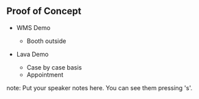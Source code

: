 ##  Proof of Concept

- WMS Demo 
  - Booth outside

- Lava Demo
  - Case by case basis
  - Appointment

note:
    Put your speaker notes here.
    You can see them pressing 's'.
